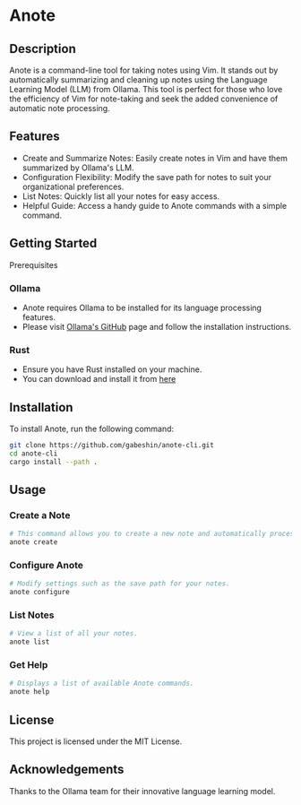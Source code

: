 # Anote

## Description

Anote is a command-line tool for taking notes using Vim. It stands out by automatically summarizing and cleaning up notes using the Language Learning Model (LLM) from Ollama. This tool is perfect for those who love the efficiency of Vim for note-taking and seek the added convenience of automatic note processing.

## Features

- Create and Summarize Notes: Easily create notes in Vim and have them summarized by Ollama's LLM.
- Configuration Flexibility: Modify the save path for notes to suit your organizational preferences.
- List Notes: Quickly list all your notes for easy access.
- Helpful Guide: Access a handy guide to Anote commands with a simple command.

## Getting Started

Prerequisites

### Ollama

- Anote requires Ollama to be installed for its language processing features.
- Please visit [Ollama's GitHub](https://github.com/jmorganca/ollama) page and follow the installation instructions.

### Rust

- Ensure you have Rust installed on your machine.
- You can download and install it from [here](https://rust-lang.org)

## Installation

To install Anote, run the following command:

```bash
git clone https://github.com/gabeshin/anote-cli.git
cd anote-cli
cargo install --path .
```

## Usage

### Create a Note

```bash
# This command allows you to create a new note and automatically processes it upon saving.
anote create
```

### Configure Anote

```bash
# Modify settings such as the save path for your notes.
anote configure
```

### List Notes

```bash
# View a list of all your notes.
anote list
```

### Get Help

```bash
# Displays a list of available Anote commands.
anote help
```

## License

This project is licensed under the MIT License.

## Acknowledgements

Thanks to the Ollama team for their innovative language learning model.
